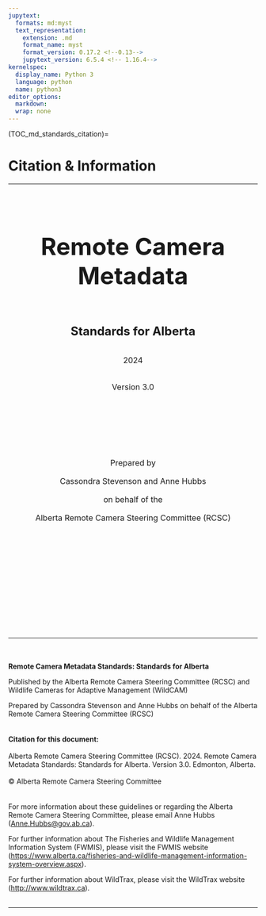 ```yaml
---
jupytext:
  formats: md:myst
  text_representation:
    extension: .md
    format_name: myst
    format_version: 0.17.2 <!--0.13-->
    jupytext_version: 6.5.4 <!-- 1.16.4-->
kernelspec:
  display_name: Python 3
  language: python
  name: python3
editor_options: 
  markdown: 
  wrap: none
---
```

<style>
  .bd-main .bd-content .bd-article-container {
      max-width: 80%;  /* default is 60em */
    }
</style>
(TOC_md_standards_citation)=
# Citation & Information
***
<br/><br/>
<br/><br/>
<center>

<font size="7">**Remote Camera Metadata**</font>\
<br/><br/>
<br/><br/>
<font size="5"> **Standards for Alberta**</font>\
\
\
<font size="3">2024</font>\
\
\
<font size="3">Version 3.0</font>

\
\
\
\
\
\
\
<font size="3">Prepared by</font>\
\
<font size="3">Cassondra Stevenson and Anne Hubbs</font>\
\
<font size="3">on behalf of the</font>\
\
<font size="3">Alberta Remote Camera Steering Committee (RCSC)</center></font>\
\
\
\
\
\
\
\
\
\
<br/><br/>
***
<br/><br/>
**Remote Camera Metadata Standards: Standards for Alberta**

Published by the Alberta Remote Camera Steering Committee (RCSC) and Wildlife Cameras for Adaptive Management (WildCAM)

Prepared by Cassondra Stevenson and Anne Hubbs on behalf of the Alberta Remote Camera Steering Committee (RCSC)\
\
\
**Citation for this document:**\
\
Alberta Remote Camera Steering Committee (RCSC). 2024. Remote Camera Metadata Standards: Standards for Alberta. Version 3.0. Edmonton, Alberta.\
\
© Alberta Remote Camera Steering Committee\
\
\
For more information about these guidelines or regarding the Alberta Remote Camera Steering Committee, please email Anne Hubbs ([Anne.Hubbs@gov.ab.ca](mailto:Anne.Hubbs@gov.ab.ca)).

For further information about The Fisheries and Wildlife Management Information System (FWMIS), please visit the FWMIS website (<https://www.alberta.ca/fisheries-and-wildlife-management-information-system-overview.aspx>).

For further information about WildTrax, please visit the WildTrax website (http://www.wildtrax.ca).
<br/><br/>
***
